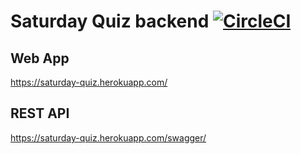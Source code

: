 # Saturday Quiz backend [![CircleCI](https://circleci.com/gh/markwhitaker/saturday-quiz-web.svg?style=shield&circle-token=16cc920fcc12be754d06fa8e8aa7eca367945993)](https://circleci.com/gh/markwhitaker/saturday-quiz-web)

## Web App

https://saturday-quiz.herokuapp.com/

## REST API

https://saturday-quiz.herokuapp.com/swagger/
